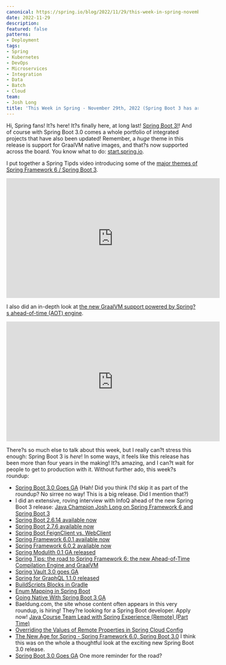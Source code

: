 ```yaml
---
canonical: https://spring.io/blog/2022/11/29/this-week-in-spring-november-29th-2022-spring-boot-3-has-arrived
date: 2022-11-29
description: 
featured: false
patterns:
- Deployment
tags:
- Spring
- Kubernetes
- DevOps
- Microservices
- Integration
- Data
- Batch
- Cloud
team:
- Josh Long
title: 'This Week in Spring - November 29th, 2022 (Spring Boot 3 has arrived)'
---
```


<div>
 <p>Hi, Spring fans! It?s here! It?s finally here, at long last! <a href="https://spring.io/blog/2022/11/24/spring-boot-3-0-goes-ga">Spring Boot 3!</a>! And of course with Spring Boot 3.0 comes a whole portfolio of integrated projects that have also been updated! Remember, a <em>huge</em> theme in this release is support for GraalVM native images, and that?s now supported across the board. You know what to do: <a href="https://start.spring.io">start.spring.io</a>. </p>
 <p>I put together a Spring Tipds video introducing some of the <a href="https://www.youtube.com/watch?v=aUm5WZjh8RA&amp;t=1s0">major themes of Spring Framework 6 / Spring Boot 3</a>. </p><iframe width="560" height="315" src="https://www.youtube.com/embed/aUm5WZjh8RA" title="YouTube video player" frameborder="0" allow="accelerometer; autoplay; clipboard-write; encrypted-media; gyroscope; picture-in-picture" allowfullscreen></iframe>
 <p>I also did an in-depth look at <a href="https://www.youtube.com/watch?v=TOfYlLjXufw&amp;t=4s">the new GraalVM support powered by Spring?s ahead-of-time (AOT) engine</a>. </p><iframe width="560" height="315" src="https://www.youtube.com/embed/TOfYlLjXufw" title="YouTube video player" frameborder="0" allow="accelerometer; autoplay; clipboard-write; encrypted-media; gyroscope; picture-in-picture" allowfullscreen></iframe>
 <p>There?s so much else to talk about this week, but I really can?t stress this enough: Spring Boot 3 is <em>here</em>! In some ways, it feels like this release has been more than four years in the making! It?s amazing, and I can?t wait for people to get to production with it. Without further ado, this week?s roundup:</p>
 <ul>
  <li><a href="https://spring.io/blog/2022/11/24/spring-boot-3-0-goes-ga">Spring Boot 3.0 Goes GA</a> (Hah! Did you think I?d skip it as part of the roundup? No sirree no way! This is a big release. Did I mention that?)</li>
  <li>I did an extensive, roving interview with InfoQ ahead of the new Spring Boot 3 release: <a href="https://www.infoq.com/articles/josh-long-spring-6/">Java Champion Josh Long on Spring Framework 6 and Spring Boot 3</a></li>
  <li><a href="https://spring.io/blog/2022/11/24/spring-boot-2-6-14-available-now">Spring Boot 2.6.14 available now</a></li>
  <li><a href="https://spring.io/blog/2022/11/24/spring-boot-2-7-6-available-now">Spring Boot 2.7.6 available now</a></li>
  <li><a href="https://feeds.feedblitz.com/~/720646446/0/baeldung~Spring-Boot-FeignClient-vs-WebClient">Spring Boot FeignClient vs. WebClient</a></li>
  <li><a href="https://spring.io/blog/2022/11/23/spring-framework-6-0-1-available-now">Spring Framework 6.0.1 available now</a></li>
  <li><a href="https://spring.io/blog/2022/11/24/spring-framework-6-0-2-available-now">Spring Framework 6.0.2 available now</a></li>
  <li><a href="https://spring.io/blog/2022/11/24/spring-modulith-0-1-ga-released">Spring Modulith 0.1 GA released</a></li>
  <li><a href="https://spring.io/blog/2022/11/23/spring-tips-the-road-to-spring-framework-6-the-new-ahead-of-time-compilation-engine-and-graalvm">Spring Tips: the road to Spring Framework 6: the new Ahead-of-Time Compilation Engine and GraalVM</a></li>
  <li><a href="https://spring.io/blog/2022/11/28/spring-vault-3-0-goes-ga">Spring Vault 3.0 goes GA</a></li>
  <li><a href="https://spring.io/blog/2022/11/23/spring-for-graphql-1-1-0-released">Spring for GraphQL 1.1.0 released</a></li>
  <li><a href="https://feeds.feedblitz.com/~/720263708/0/baeldung~BuildScripts-Blocks-in-Gradle">BuildScripts Blocks in Gradle</a></li>
  <li><a href="https://feeds.feedblitz.com/~/720570638/0/baeldung~Enum-Mapping-in-Spring-Boot">Enum Mapping in Spring Boot</a></li>
  <li><a href="https://betterprogramming.pub/going-native-with-spring-boot-3-ga-4e8d91ab21d3">Going Native With Spring Boot 3 GA</a></li>
  <li>Baeldung.com, the site whose content often appears in this very roundup, is hiring! They?re looking for a Spring Boot developer. Apply now! <a href="https://feeds.feedblitz.com/~/720208984/0/baeldung~Java-Course-Team-Lead-with-Spring-Experience-Remote-Part-Time">Java Course Team Lead with Spring Experience (Remote) (Part Time)</a></li>
  <li><a href="https://feeds.feedblitz.com/~/720645532/0/baeldung~Overriding-the-Values-of-Remote-Properties-in-Spring-Cloud-Config">Overriding the Values of Remote Properties in Spring Cloud Config</a></li>
  <li><a href="https://vived.io/new-era-for-spring-spring-framework-6-0-spring-boot-3-0-and-only-jdk-17-jvm-weekly-22/">The New Age for Spring - Spring Framework 6.0, Spring Boot 3.0</a> I think this was on the whole a thoughtful look at the exciting new Spring Boot 3.0 release.</li>
  <li><a href="https://spring.io/blog/2022/11/24/spring-boot-3-0-goes-ga">Spring Boot 3.0 Goes GA</a> One more reminder for the road?</li>
 </ul>
</div>

